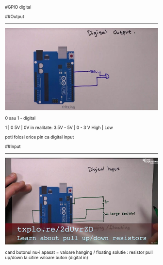 #GPIO digital

##Output
<hr />

<img src="_img/3/digital_output.JPG" alt="digital output" />

0 sau 1 - digital

1 | 0
5V | 0V
in realitate: 3.5V - 5V | 0 - 3 V
High | Low

poti folosi orice pin ca digital input


##Input
<hr />

<img src="_img/3/pull up resistor.JPG" alt="pull up resistor" />

cand butonul nu-i apasat = valoare hanging / floating
solutie : resistor pull up/down la citire valoare buton (digital in)